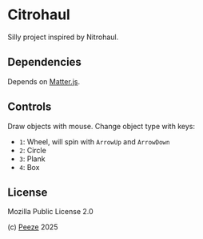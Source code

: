 # Citrohaul

Silly project inspired by Nitrohaul.

## Dependencies

Depends on [Matter.js](https://github.com/liabru/matter-js).

## Controls

Draw objects with mouse. Change object type with keys:
- `1`: Wheel, will spin with `ArrowUp` and `ArrowDown`
- `2`: Circle
- `3`: Plank
- `4`: Box

## License

Mozilla Public License 2.0

(c) [Peeze](https://www.github.com/Peeze) 2025

